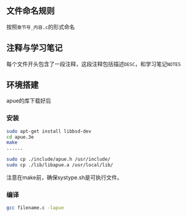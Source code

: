 ## 文件命名规则

按照`章节号_内容.c`的形式命名

## 注释与学习笔记

每个文件开头包含了一段注释，这段注释包括描述`DESC`，和学习笔记`NOTES`

## 环境搭建

apue的库下载好后

### 安装

```bash
sudo apt-get install libbsd-dev
cd apue.3e
make
......

sudo cp ./include/apue.h /usr/include/
sudo cp ./lib/libapue.a /usr/local/lib/
```

注意在make前，确保systype.sh是可执行文件。

### 编译

```bash
gcc filename.c -lapue
```
